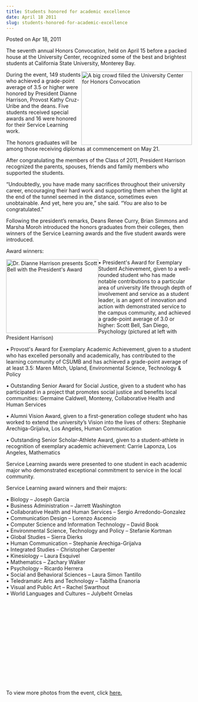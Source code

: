 ```yaml
---
title: Students honored for academic excellence
date: April 18 2011
slug: students-honored-for-academic-excellence
---
```


 



<span class="date">Posted on Apr 18, 2011    </span>
<p>The seventh annual Honors Convocation, held on April 15 before a
packed house at the University Center, recognized some of the best
and brightest students at California State University, Monterey
Bay.</p>
<p><img alt="A big crowd filled the University Center for Honors Convocation" src="https://news.csumb.edu/sites/default/files/65/attachments/news/images/honors_crowd_sm.jpg" style="float:right; width:300px; height:199px">During the event,
149 students who achieved a grade-point average of 3.5 or higher
were honored by President Dianne Harrison, Provost Kathy Cruz-Uribe
and the deans. Five students received special awards and 16 were
honored for their Service Learning work.</img></p>
<p>The honors graduates will be among those receiving diplomas at
commencement on May 21.</p>
<p>After congratulating the members of the Class of 2011, President
Harrison recognized the parents, spouses, friends and family
members who supported the students.</p>
<p>&#x201C;Undoubtedly, you have made many sacrifices throughout their
university career, encouraging their hard work and supporting them
when the light at the end of the tunnel seemed in the distance,
sometimes even unobtainable. And yet, here you are,&#x201D; she said. &#x201C;You
are also to be congratulated.&#x201D;</p>
<p>Following the president&#x2019;s remarks, Deans Renee Curry, Brian
Simmons and Marsha Moroh introduced the honors graduates from their
colleges, then winners of the Service Learning awards and the five
student awards were introduced.</p>
<p>Award winners:</p>
<p><img alt="Dr. Dianne Harrison presents Scott Bell with the President&apos;s Award " src="https://news.csumb.edu/sites/default/files/65/attachments/news/images/scott_bell_sm.jpg" style="float:left; width:250px; height:200px">&#x2022; President&apos;s Award
for Exemplary Student Achievement, given to a well-rounded student
who has made notable contributions to a particular area of
university life through depth of involvement and service as a
student leader, is an agent of innovation and action with
demonstrated service to the campus community, and achieved a
grade-point average of 3.0 or higher: Scott Bell, San Diego,
Psychology (pictured at left with President Harrison)</img></p>
<p>&#x2022; Provost&apos;s Award for Exemplary Academic Achievement, given to a
student who has excelled personally and academically, has
contributed to the learning community of CSUMB and has achieved a
grade-point average of at least 3.5: Maren Mitch, Upland,
Environmental Science, Technology &amp; Policy</p>
<p>&#x2022; Outstanding Senior Award for Social Justice, given to a
student who has participated in a project that promotes social
justice and benefits local communities: Germaine Caldwell,
Monterey, Collaborative Health and Human Services</p>
<p>&#x2022; Alumni Vision Award, given to a first-generation college
student who has worked to extend the university&#x2019;s Vision into the
lives of others: Stephanie Arechiga-Grijalva, Los Angeles, Human
Communication</p>
<p>&#x2022; Outstanding Senior Scholar-Athlete Award, given to a
student-athlete in recognition of exemplary academic achievement:
Carrie Laponza, Los Angeles, Mathematics</p>
<p>Service Learning awards were presented to one student in each
academic major who demonstrated exceptional commitment to service
in the local community.</p>
<p>Service Learning award winners and their majors:</p>
<p>&#x2022; Biology &#x2013; Joseph Garcia<br>
&#x2022; Business Administration &#x2013; Jarrett Washington<br>
&#x2022; Collaborative Health and Human Services &#x2013; Sergio
Arredondo-Gonzalez<br>
&#x2022; Communication Design &#x2013; Lorenzo Ascencio<br>
&#x2022; Computer Science and Information Technology &#x2013; David Book<br>
&#x2022; Environmental Science, Technology and Policy &#x2013; Stefanie
Kortman<br>
&#x2022; Global Studies &#x2013; Sierra Dierks<br>
&#x2022; Human Communication &#x2013; Stephanie Arechiga-Grijalva<br>
&#x2022; Integrated Studies &#x2013; Christopher Carpenter<br>
&#x2022; Kinesiology &#x2013; Laura Esquivel<br>
&#x2022; Mathematics &#x2013; Zachary Walker<br>
&#x2022; Psychology &#x2013; Ricardo Herrera<br>
&#x2022; Social and Behavioral Sciences &#x2013; Laura Simon Tantillo<br>
&#x2022; Teledramatic Arts and Technology &#x2013; Tabitha Enanoria<br>
&#x2022; Visual and Public Art &#x2013; Rachel Swarthout<br>
&#x2022; World Languages and Cultures &#x2013; Julybeht Ornelas</br></br></br></br></br></br></br></br></br></br></br></br></br></br></br></p>
<p>To view more photos from the event, click <a href="https://www.flickr.com/photos/csumb/sets/72157626525575328/" rel="nofollow">here.</a></p>





```
